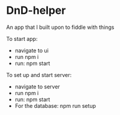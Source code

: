 # DnD-helper
An app that I built upon to fiddle with things

To start app:
- navigate to ui
- run npm i
- run: npm start

To set up and start server:
- navigate to server
- run npm i
- run: npm start
- For the database: npm run setup